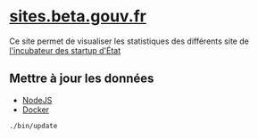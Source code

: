 # [sites.beta.gouv.fr](sites.beta.gouv.fr)

Ce site permet de visualiser les statistiques des différents site de [l'incubateur des startup d'État](beta.gouv.fr)

## Mettre à jour les données

 * [NodeJS]
 * [Docker]


```
./bin/update
```

[NodeJS]: https://nodejs.org/en/
[Docker]: https://www.docker.com/
